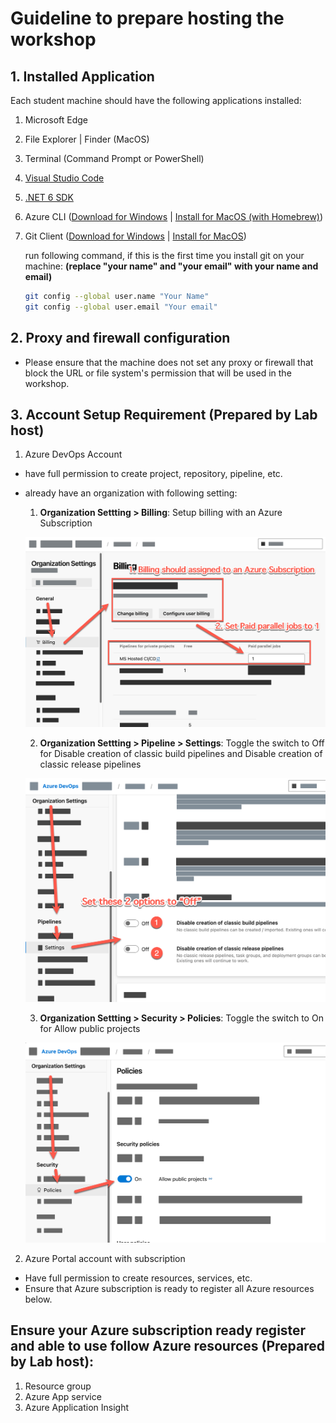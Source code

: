 
# Guideline to prepare hosting the workshop


## 1. Installed Application 

Each student machine should have the following applications installed:

1. Microsoft Edge
2. File Explorer | Finder (MacOS)
3. Terminal (Command Prompt or PowerShell)
4. [Visual Studio Code](https://code.visualstudio.com/)
5. [.NET 6 SDK](https://dotnet.microsoft.com/en-us/download/dotnet/6.0)
7. Azure CLI ([Download for Windows](https://learn.microsoft.com/en-us/cli/azure/install-azure-cli-windows?tabs=azure-cli#install-or-update) | [Install for MacOS (with Homebrew)](https://learn.microsoft.com/en-us/cli/azure/install-azure-cli-macos))
8. Git Client ([Download for Windows](https://git-scm.com/download/win) | [Install for MacOS](https://git-scm.com/download/mac))
    
    run following command, if this is the first time you install git on your machine: **(replace "your name" and "your email" with your name and email)**

    ```bash
    git config --global user.name "Your Name"
    git config --global user.email "Your email"
    ```
## 2. Proxy and firewall configuration

- Please ensure that the machine does not set any proxy or firewall that block the URL or file system's permission that will be used in the workshop.

## 3. Account Setup Requirement (Prepared by Lab host)

1. Azure DevOps Account
  - have full permission to create project, repository, pipeline, etc.
  - already have an organization with following setting:
    1. **Organization Settting > Billing**: Setup billing with an Azure Subscription

    ![Azure DevOps Billing](./media/devop1-set-billing.png)

    2. **Organization Settting > Pipeline > Settings**: Toggle the switch to Off for Disable creation of classic build pipelines and Disable creation of classic release pipelines

    ![Azure DevOps Pipeline Setting](./media/devop2-set-pipeline.png)

    3. **Organization Settting > Security > Policies**: Toggle the switch to On for Allow public projects

    ![Azure DevOps Policy Setting](./media/devop3-set-policy.png)

 
2. Azure Portal account with subscription
  - Have full permission to create resources, services, etc. 
  - Ensure that Azure subscription is ready to register all Azure resources below.


## Ensure your Azure subscription ready register and able to use follow Azure resources (Prepared by Lab host): 

1. Resource group
2. Azure App service
3. Azure Application Insight
